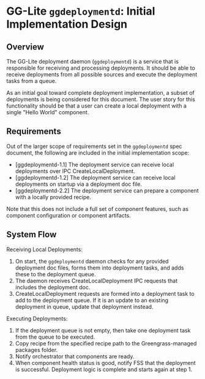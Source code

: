 # GG-Lite `ggdeploymentd`: Initial Implementation Design

## Overview

The GG-Lite deployment daemon (`ggdeploymentd`) is a service that is responsible
for receiving and processing deployments. It should be able to receive
deployments from all possible sources and execute the deployment tasks from a
queue.

As an initial goal toward complete deployment implementation, a subset of
deployments is being considered for this document. The user story for this
functionality should be that a user can create a local deployment with a single
"Hello World" component.

## Requirements

Out of the larger scope of requirements set in the `ggdeploymentd` spec
document, the following are included in the initial implementation scope:

- [ggdeploymentd-1.1] The deployment service can receive local deployments over
  IPC CreateLocalDeployment.
- [ggdeploymentd-1.2] The deployment service can receive local deployments on
  startup via a deployment doc file.
- [ggdeploymentd-2.2] The deployment service can prepare a component with a
  locally provided recipe.

Note that this does not include a full set of component features, such as
component configuration or component artifacts.

## System Flow

Receiving Local Deployments:

1. On start, the `ggdeploymentd` daemon checks for any provided deployment doc
   files, forms them into deployment tasks, and adds these to the deployment
   queue.
2. The daemon receives CreateLocalDeployment IPC requests that includes the
   deployment doc.
3. CreateLocalDeployment requests are formed into a deployment task to add to
   the deployment queue. If it is an update to an existing deployment in queue,
   update that deployment instead.

Executing Deployments:

1. If the deployment queue is not empty, then take one deployment task from the
   queue to be executed.
2. Copy recipe from the specified recipe path to the Greengrass-managed packages
   folder.
3. Notify orchestrator that components are ready.
4. When component health status is good, notify FSS that the deployment is
   successful. Deployment logic is complete and starts again at step 1.
